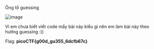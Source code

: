 Ông tổ guessing

![image](https://github.com/anhshidou/picoCTF2024/assets/120787381/038105f2-92cc-467d-9843-c4c7c2109a33)

Vì em chưa biết viết code mấy bài này kiểu gì nên em làm bài này theo hướng guessing :))

Flag: **picoCTF{g00d_gu355_6dcfb67c}**
